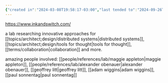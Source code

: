 ```yaml
---
{"created in":"2024-03-08T19:58:17-03:00","last tended to":"2024-09-26T15:55:17-03:00","aliases":["inkandswitch"],"tags":["organization","lab","toolsforthought","knowledgedesign","interfacedesign","research","local-first","open-source","🌱"],"relevancescore":88,"dg-publish":true,"notestage":["🌱"],"permalink":"/initiatives-orgs-and-communities/lab/ink-and-switch/","dgPassFrontmatter":true,"created":"2024-03-08T19:58:17.985-03:00","updated":"2024-09-26T15:55:18.136-03:00"}
---
```


https://www.inkandswitch.com/

a lab researching innovative approaches for [[topics/architect;design/distributed systems\|distributed systems]], [[topics/architect;design/tools for thought\|tools for thought]], [[terms/collaboration\|collaboration]] and more.

amazing people involved: [[people/references/lab/maggie appleton\|maggie appleton]], [[people/references/lab/alexander obenauer\|alexander obenauer]], [[geoffrey litt\|geoffrey litt]], [[adam wiggins\|adam wiggins]], [[paul sonnentag\|paul sonnentag]]